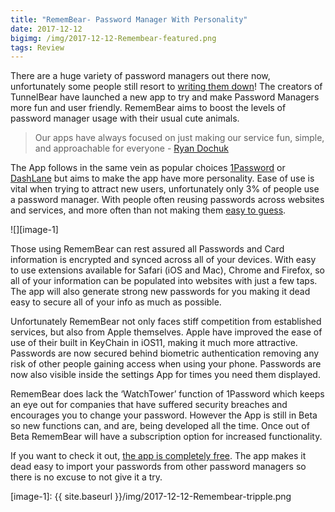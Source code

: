 ```yaml
---
title: "RememBear- Password Manager With Personality"
date: 2017-12-12
bigimg: /img/2017-12-12-Remembear-featured.png
tags: Review
---
```

There are a huge variety of password managers out there now, unfortunately some people still resort to [writing them down][1]! The creators of TunnelBear have launched a new app to try and make Password Managers more fun and user friendly. RememBear aims to boost the levels of password manager usage with their usual cute animals.

> Our apps have always focused on just making our service fun, simple, and approachable for everyone - [Ryan Dochuk][2]

The App follows in the same vein as popular choices [1Password][3] or [DashLane][4] but aims to make the app have more personality. Ease of use is vital when trying to attract new users, unfortunately only 3% of people use a password manager. With people often reusing passwords across websites and services, and more often than not making them [easy to guess][5].

![][image-1]

Those using RememBear can rest assured all Passwords and Card information is encrypted and synced across all of your devices. With easy to use extensions available for Safari (iOS and Mac), Chrome and Firefox, so all of your information can be populated into websites with just a few taps. The app will also generate strong new passwords for you making it dead easy to secure all of your info as much as possible.

Unfortunately RememBear not only faces stiff competition from established services, but also from Apple themselves. Apple have improved the ease of use of their built in KeyChain in iOS11, making it much more attractive. Passwords are now secured behind biometric authentication removing any risk of other people gaining access when using your phone. Passwords are now also visible inside the settings App for times you need them displayed.

RememBear does lack the ‘WatchTower’ function of 1Password which keeps an eye out for companies that have suffered security breaches and encourages you to change your password. However the App is still in Beta so new functions can, and are, being developed all the time. Once out of Beta RememBear will have a subscription option for increased functionality.

If you want to check it out, [the app is completely free][6]. The app makes it dead easy to import your passwords from other password managers so there is no excuse to not give it a try.

[1]:	https://www.amazon.co.uk/Personal-Internet-Address-Password-Organizer/dp/1441303251/ref=sr_1_2?ie=UTF8&qid=1513086635&sr=8-2&keywords=book+for+passwords
[2]:	https://venturebeat.com/2015/05/12/meet-tunnelbear-the-gorgeous-vpn-app-that-wants-to-bring-online-privacy-to-everyone/
[3]:	https://itunes.apple.com/gb/app/1password/id568903335?mt=8&at=100ltj4
[4]:	https://itunes.apple.com/gb/app/dashlane-password-manager/id517914548?mt=8&at=1000ltj4
[5]:	http://www.telegraph.co.uk/technology/2017/01/16/worlds-common-passwords-revealed-using/
[6]:	https://itunes.apple.com/gb/app/remembear-password-manager/id1145554431?mt=8&at=1000ltj4

[image-1]:	{{ site.baseurl }}/img/2017-12-12-Remembear-tripple.png
